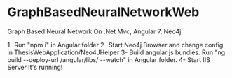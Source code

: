 # GraphBasedNeuralNetworkWeb
Graph Based Neural Network On .Net Mvc, Angular 7, Neo4j

1- Run "npm i" in Angular folder
2- Start Neo4j Browser and change config in ThesisWebApplication/Neo4JHelper
3- Build angular js bundles. Run "ng build --deploy-url /angular/libs/ --watch" in Angular folder.
4- Start IIS Server
It's running!
